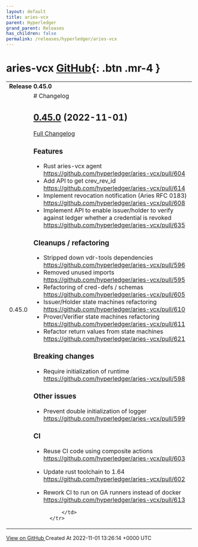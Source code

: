 ```yaml
---
layout: default
title: aries-vcx
parent: Hyperledger
grand_parent: Releases
has_children: false
permalink: /releases/hyperledger/aries-vcx
---
```


# aries-vcx <span class="fs-3 right-align">[GitHub](https://github.com/hyperledger/aries-vcx){: .btn .mr-4 }</span>


<div>
    <table>
        <tr>
            <td colspan="2">
                <b>
                    Release 0.45.0
                </b>
            </td>
        </tr>
        <tr>
            <td>
                <span class="chip">
                    0.45.0
                </span>
            </td>
            <td>
                # Changelog

## [0.45.0](https://github.com/hyperledger/aries-vcx/tree/0.45.0) (2022-11-01)

[Full Changelog](https://github.com/hyperledger/aries-vcx/compare/0.44.0...0.45.0)

### Features
- Rust aries-vcx agent https://github.com/hyperledger/aries-vcx/pull/604
- Add API to get crev_rev_id https://github.com/hyperledger/aries-vcx/pull/614
- Implement revocation notification (Aries RFC 0183) https://github.com/hyperledger/aries-vcx/pull/608
- Implement API to enable issuer/holder to verify against ledger whether a credential is revoked https://github.com/hyperledger/aries-vcx/pull/635

### Cleanups / refactoring
- Stripped down vdr-tools dependencies https://github.com/hyperledger/aries-vcx/pull/596
- Removed unused imports https://github.com/hyperledger/aries-vcx/pull/595
- Refactoring of cred-defs / schemas https://github.com/hyperledger/aries-vcx/pull/605
- Issuer/Holder state machines refactoring https://github.com/hyperledger/aries-vcx/pull/610
- Prover/Verifier state machines refactoring https://github.com/hyperledger/aries-vcx/pull/611
- Refactor return values from state machines https://github.com/hyperledger/aries-vcx/pull/621

### Breaking changes
- Require initialization of runtime https://github.com/hyperledger/aries-vcx/pull/598

### Other issues
- Prevent double initialization of logger https://github.com/hyperledger/aries-vcx/pull/599

### CI
- Reuse CI code using composite actions https://github.com/hyperledger/aries-vcx/pull/603
- Update rust toolchain to 1.64 https://github.com/hyperledger/aries-vcx/pull/602
- Rework CI to run on GA runners instead of docker https://github.com/hyperledger/aries-vcx/pull/613




            </td>
        </tr>
    </table>
    <a href="https://github.com/hyperledger/aries-vcx/releases/tag/0.45.0" class=".btn">
        View on GitHub
    </a>
    <span class="right-align">
        Created At 2022-11-01 13:26:14 +0000 UTC
    </span>
</div>

